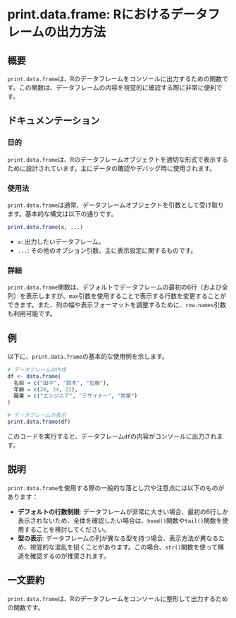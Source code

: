 <!--
Meta Description: # print.data.frame: Rにおけるデータフレームの出力方法 ## 概要 `print.data.frame`は、Rのデータフレームをコンソールに出力するための関数です。この関数は、データフレームの内容を視覚的に確認する際に非常に便利です。 ## ドキュメンテーション ### 目的 `...
Meta Keywords: data, frame, print, rにおけるデータフレームの出力方法, rのデータフレームをコンソールに出力するための関数です
-->

# print.data.frame: Rにおけるデータフレームの出力方法

## 概要
`print.data.frame`は、Rのデータフレームをコンソールに出力するための関数です。この関数は、データフレームの内容を視覚的に確認する際に非常に便利です。

## ドキュメンテーション

### 目的
`print.data.frame`は、Rのデータフレームオブジェクトを適切な形式で表示するために設計されています。主にデータの確認やデバッグ時に使用されます。

### 使用法
`print.data.frame`は通常、データフレームオブジェクトを引数として受け取ります。基本的な構文は以下の通りです。

```R
print.data.frame(x, ...)
```

- `x`: 出力したいデータフレーム。
- `...`: その他のオプション引数。主に表示設定に関するものです。

### 詳細
`print.data.frame`関数は、デフォルトでデータフレームの最初の6行（および全列）を表示しますが、`max`引数を使用することで表示する行数を変更することができます。また、列の幅や表示フォーマットを調整するために、`row.names`引数も利用可能です。

## 例

以下に、`print.data.frame`の基本的な使用例を示します。

```R
# データフレームの作成
df <- data.frame(
  名前 = c("田中", "鈴木", "佐藤"),
  年齢 = c(28, 34, 22),
  職業 = c("エンジニア", "デザイナー", "営業")
)

# データフレームの表示
print.data.frame(df)
```

このコードを実行すると、データフレーム`df`の内容がコンソールに出力されます。

## 説明
`print.data.frame`を使用する際の一般的な落とし穴や注意点には以下のものがあります：

- **デフォルトの行数制限**: データフレームが非常に大きい場合、最初の6行しか表示されないため、全体を確認したい場合は、`head()`関数や`tail()`関数を使用することを検討してください。
- **型の表示**: データフレームの列が異なる型を持つ場合、表示方法が異なるため、視覚的な混乱を招くことがあります。この場合、`str()`関数を使って構造を確認するのが推奨されます。

## 一文要約
`print.data.frame`は、Rのデータフレームをコンソールに整形して出力するための関数です。